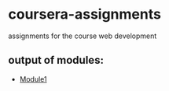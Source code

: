 # coursera-assignments
assignments for the course web development  


## output of modules:

- [Module1](https://vishnu-kr.github.io/coursera-assignments/module2-solution/index.html)

